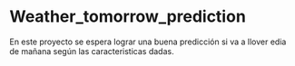 # Weather_tomorrow_prediction
En este proyecto se espera lograr una buena predicción si va a llover edia de mañana según las caracteristicas dadas.
